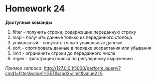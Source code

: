 # Homework 24

**Доступные команды**

1. filter - получить строки, содержащие переданную строку
2. map - получить данные только из переданного столбца
3. уникальный - получить только уникальные данные
4. sort - сортировать данные в порядке возрастания или убывания
5. limit - ограничить строки до переданного числа
6. regex - фильтрация поиска по регулярному выражению

*Пример запроса*: http://127.0.0.1:5000/perform_query/?cmd1=filter&value1=GET&cmd2=limit&value2=5